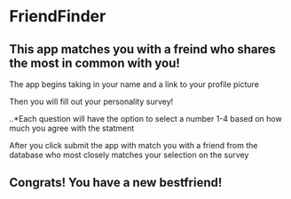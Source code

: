 # FriendFinder

## This app matches you with a freind who shares the most in common with you! 

The app begins taking in your name and a link to your profile picture

Then you will fill out your personality survey! 

..*Each question will have the option to select a number 1-4 based on how much you agree with the statment 

After you click submit the app with match you with a friend from the database who most closely matches your selection on the survey

## Congrats! You have a new bestfriend! 
